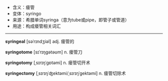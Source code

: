 - <span class="definition">含义：瘘管</span>
- <span class="definition">变体：syringo</span>
- <span class="definition">来源：希腊单词syringa（意为tube或pipe，即管子或管道）</span>
- <span class="definition">用途：构成瘘管相关词汇</span>

---

<span class="vocabulary">**syringeal**</span> [səˈrɪndʒiəl] adj. 瘘管的

<span class="vocabulary">**syringotome**</span> [sɪˈrɪŋgətəʊm] n. 瘘管刀

<span class="vocabulary">**syringotomy**</span> [ˌsɪrɪŋˈɡɒtəmi] n. 瘘管切开术

<span class="vocabulary">**syringectomy**</span> [ˌsɪrɪŋˈʤektəmi/ˌsɪrɪŋˈgektəmi] n. 瘘管切除术   
